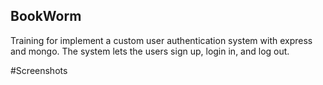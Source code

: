 ## BookWorm
Training for implement a custom user authentication system with express and mongo.
The system lets the users sign up, login in, and log out.

#Screenshots